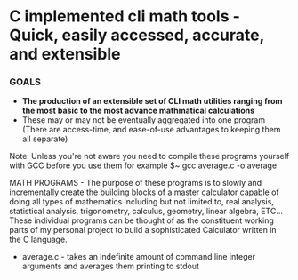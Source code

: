 # C implemented cli math tools - **Quick, easily accessed, accurate, and extensible**

### GOALS
- **The production of an extensible set of CLI math utilities ranging from the most basic to the most advance mathmatical calculations**
- These may or may not be eventually aggregated into one program (There are access-time, and ease-of-use advantages to keeping them all separate)

Note: Unless you're not aware you need to compile these programs yourself with GCC before you use them
for example $~ gcc average.c -o average

MATH PROGRAMS - The purpose of these programs is to slowly and incrementally create the building blocks of a master calculator capable of doing all types of mathematics including but not limited to, real analysis, statistical analysis, trigonometry, calculus, geometry, linear algebra, ETC... These individual programs can be thought of as the constituent working parts of my personal project to build a sophisticated Calculator written in the C language. 

- average.c - takes an indefinite amount of command line integer arguments and averages them printing to stdout












